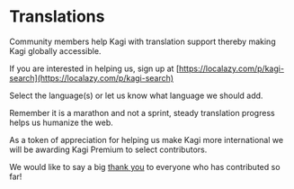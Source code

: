 # Translations

Community members help Kagi with translation support thereby making Kagi globally accessible. 

If you are interested in helping us, sign up at [https://localazy.com/p/kagi-search](https://localazy.com/p/kagi-search)

Select the language(s) or let us know what language we should add.

Remember it is a marathon and not a sprint, steady translation progress helps us humanize the web. 

As a token of appreciation for helping us make Kagi more international we will be awarding Kagi Premium to select contributors. 

We would like to say a big [thank you](../misc/kudos.md) to everyone who has contributed so far!
